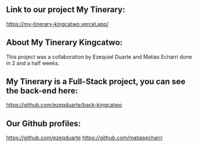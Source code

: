 ## Link to our project My Tinerary:

https://my-tinerary-kingcatwo.vercel.app/ <br>

## About My Tinerary Kingcatwo:

This project was a collaboration by Ezequiel Duarte and Matias Echarri done in 2 and a half weeks.

## My Tinerary is a Full-Stack project, you can see the back-end here:

https://github.com/ezeqduarte/back-kingcatwo

## Our Github profiles:
https://github.com/ezeqduarte
https://github.com/matiasecharri

